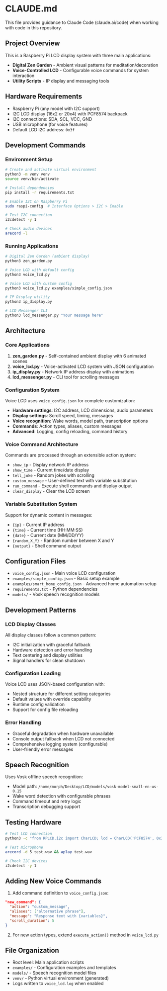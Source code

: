 # CLAUDE.md

This file provides guidance to Claude Code (claude.ai/code) when working with code in this repository.

## Project Overview

This is a Raspberry Pi LCD display system with three main applications:
- **Digital Zen Garden** - Ambient visual patterns for meditation/decoration
- **Voice-Controlled LCD** - Configurable voice commands for system interaction
- **Utility Scripts** - IP display and messaging tools

## Hardware Requirements

- Raspberry Pi (any model with I2C support)
- I2C LCD display (16x2 or 20x4) with PCF8574 backpack
- I2C connections: SDA, SCL, VCC, GND
- USB microphone (for voice features)
- Default LCD I2C address: `0x3f`

## Development Commands

### Environment Setup
```bash
# Create and activate virtual environment
python3 -m venv venv
source venv/bin/activate

# Install dependencies
pip install -r requirements.txt

# Enable I2C on Raspberry Pi
sudo raspi-config  # Interface Options > I2C > Enable

# Test I2C connection
i2cdetect -y 1

# Check audio devices
arecord -l
```

### Running Applications
```bash
# Digital Zen Garden (ambient display)
python3 zen_garden.py

# Voice LCD with default config
python3 voice_lcd.py

# Voice LCD with custom config
python3 voice_lcd.py examples/simple_config.json

# IP Display utility
python3 ip_display.py

# LCD Messenger CLI
python3 lcd_messenger.py "Your message here"
```

## Architecture

### Core Applications

1. **zen_garden.py** - Self-contained ambient display with 6 animated scenes
2. **voice_lcd.py** - Voice-activated LCD system with JSON configuration
3. **ip_display.py** - Network IP address display with animations
4. **lcd_messenger.py** - CLI tool for scrolling messages

### Configuration System

Voice LCD uses `voice_config.json` for complete customization:
- **Hardware settings**: I2C address, LCD dimensions, audio parameters
- **Display settings**: Scroll speed, timing, messages
- **Voice recognition**: Wake words, model path, transcription options
- **Commands**: Action types, aliases, custom messages
- **Advanced**: Logging, config reloading, command history

### Voice Command Architecture

Commands are processed through an extensible action system:
- `show_ip` - Display network IP address
- `show_time` - Current time/date display
- `tell_joke` - Random jokes with scrolling
- `custom_message` - User-defined text with variable substitution
- `run_command` - Execute shell commands and display output
- `clear_display` - Clear the LCD screen

### Variable Substitution System

Support for dynamic content in messages:
- `{ip}` - Current IP address
- `{time}` - Current time (HH:MM:SS)
- `{date}` - Current date (MM/DD/YY)
- `{random_X_Y}` - Random number between X and Y
- `{output}` - Shell command output

## Configuration Files

- `voice_config.json` - Main voice LCD configuration
- `examples/simple_config.json` - Basic setup example
- `examples/smart_home_config.json` - Advanced home automation setup
- `requirements.txt` - Python dependencies
- `models/` - Vosk speech recognition models

## Development Patterns

### LCD Display Classes
All display classes follow a common pattern:
- I2C initialization with graceful fallback
- Hardware detection and error handling
- Text centering and display utilities
- Signal handlers for clean shutdown

### Configuration Loading
Voice LCD uses JSON-based configuration with:
- Nested structure for different setting categories
- Default values with override capability
- Runtime config validation
- Support for config file reloading

### Error Handling
- Graceful degradation when hardware unavailable
- Console output fallback when LCD not connected
- Comprehensive logging system (configurable)
- User-friendly error messages

## Speech Recognition

Uses Vosk offline speech recognition:
- Model path: `/home/morph/Desktop/LCD/models/vosk-model-small-en-us-0.15`
- Wake word detection with configurable phrases
- Command timeout and retry logic
- Transcription debugging support

## Testing Hardware

```bash
# Test LCD connection
python3 -c "from RPLCD.i2c import CharLCD; lcd = CharLCD('PCF8574', 0x3f); lcd.write_string('Test')"

# Test microphone
arecord -d 5 test.wav && aplay test.wav

# Check I2C devices
i2cdetect -y 1
```

## Adding New Voice Commands

1. Add command definition to `voice_config.json`:
```json
"new_command": {
  "action": "custom_message",
  "aliases": ["alternative phrase"],
  "message": "Response text with {variables}",
  "scroll_duration": 5
}
```

2. For new action types, extend `execute_action()` method in `voice_lcd.py`

## File Organization

- Root level: Main application scripts
- `examples/` - Configuration examples and templates
- `models/` - Speech recognition model files
- `venv/` - Python virtual environment (generated)
- Logs written to `voice_lcd.log` when enabled